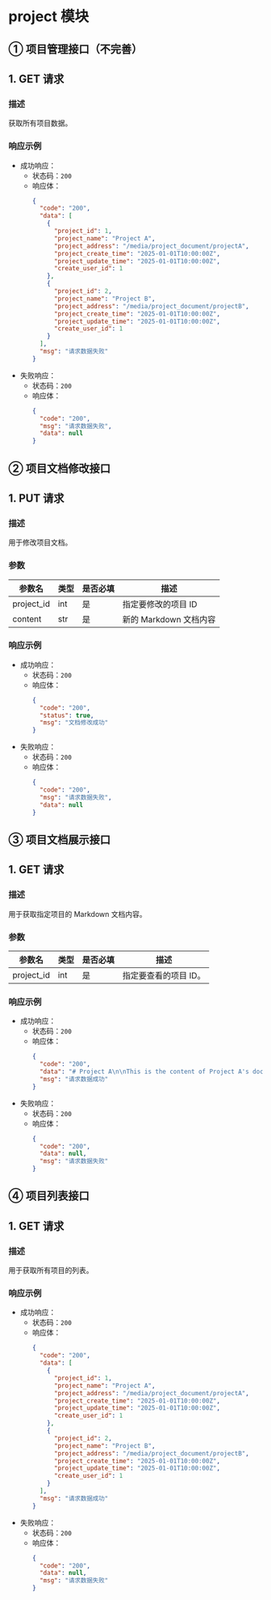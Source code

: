 # project 模块

## ① 项目管理接口（不完善）

## 1. GET 请求

### 描述

获取所有项目数据。

### 响应示例

- 成功响应：
  - 状态码：`200`
  - 响应体：
    ```json
    {
      "code": "200",
      "data": [
        {
          "project_id": 1,
          "project_name": "Project A",
          "project_address": "/media/project_document/projectA",
          "project_create_time": "2025-01-01T10:00:00Z",
          "project_update_time": "2025-01-01T10:00:00Z",
          "create_user_id": 1
        },
        {
          "project_id": 2,
          "project_name": "Project B",
          "project_address": "/media/project_document/projectB",
          "project_create_time": "2025-01-01T10:00:00Z",
          "project_update_time": "2025-01-01T10:00:00Z",
          "create_user_id": 1
        }
      ],
      "msg": "请求数据失败"
    }
    ```
- 失败响应：
  - 状态码：`200`
  - 响应体：
    ```json
    {
      "code": "200",
      "msg": "请求数据失败",
      "data": null
    }
    ```

## ② 项目文档修改接口

## 1. PUT 请求

### 描述

用于修改项目文档。

### 参数

| 参数名     | 类型 | 是否必填 | 描述                   |
| ---------- | ---- | -------- | ---------------------- |
| project_id | int  | 是       | 指定要修改的项目 ID    |
| content    | str  | 是       | 新的 Markdown 文档内容 |

### 响应示例

- 成功响应：
  - 状态码：`200`
  - 响应体：
    ```json
    {
      "code": "200",
      "status": true,
      "msg": "文档修改成功"
    }
    ```
- 失败响应：
  - 状态码：`200`
  - 响应体：
    ```json
    {
      "code": "200",
      "msg": "请求数据失败",
      "data": null
    }
    ```

## ③ 项目文档展示接口

## 1. GET 请求

### 描述

用于获取指定项目的 Markdown 文档内容。

### 参数

| 参数名     | 类型 | 是否必填 | 描述                  |
| ---------- | ---- | -------- | --------------------- |
| project_id | int  | 是       | 指定要查看的项目 ID。 |

### 响应示例

- 成功响应：
  - 状态码：`200`
  - 响应体：
    ```json
    {
      "code": "200",
      "data": "# Project A\n\nThis is the content of Project A's document.",
      "msg": "请求数据成功"
    }
    ```
- 失败响应：
  - 状态码：`200`
  - 响应体：
    ```json
    {
      "code": "200",
      "data": null,
      "msg": "请求数据失败"
    }
    ```

## ④ 项目列表接口

## 1. GET 请求

### 描述

用于获取所有项目的列表。

### 响应示例

- 成功响应：
  - 状态码：`200`
  - 响应体：
    ```json
    {
      "code": "200",
      "data": [
        {
          "project_id": 1,
          "project_name": "Project A",
          "project_address": "/media/project_document/projectA",
          "project_create_time": "2025-01-01T10:00:00Z",
          "project_update_time": "2025-01-01T10:00:00Z",
          "create_user_id": 1
        },
        {
          "project_id": 2,
          "project_name": "Project B",
          "project_address": "/media/project_document/projectB",
          "project_create_time": "2025-01-01T10:00:00Z",
          "project_update_time": "2025-01-01T10:00:00Z",
          "create_user_id": 1
        }
      ],
      "msg": "请求数据成功"
    }
    ```
- 失败响应：
  - 状态码：`200`
  - 响应体：
    ```json
    {
      "code": "200",
      "data": null,
      "msg": "请求数据失败"
    }
    ```
